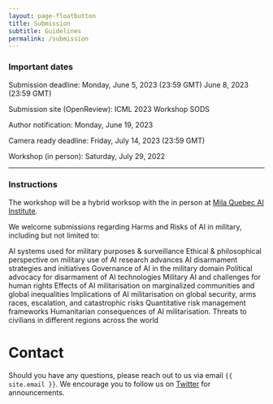 ```yaml
---
layout: page-floatbutton
title: Submission
subtitle: Guidelines
permalink: /submission
---
```

### Important dates
<!-- add Update dates -->
Submission deadline: Monday, June 5, 2023 (23:59 GMT) June 8, 2023 (23:59 GMT)

Submission site (OpenReview): ICML 2023 Workshop SODS

Author notification: Monday, June 19, 2023

Camera ready deadline: Friday, July 14, 2023 (23:59 GMT)

Workshop (in person): Saturday, July 29, 2022

---

### Instructions

The workshop will be a hybrid worksop with the in person at [Mila Quebec AI Institute](https://mila.quebec/).  
<!-- add instrcutions -->
<!-- Please use the -->
We welcome submissions regarding Harms and Risks of AI in military, including but not limited to:

AI systems used for military purposes & surveillance 
Ethical & philosophical perspective on military use of AI research advances
AI disarmament strategies and initiatives
Governance of AI in the military domain
Political advocacy for disarmament of AI technologies
Military AI and challenges for human rights
Effects of AI militarisation on marginalized communities and global inequalities
Implications of AI militarisation on global security, arms races, escalation, and catastrophic risks
Quantitative risk management frameworks
Humanitarian consequences of AI militarisation. Threats to civilians in different regions across the world

# Contact
Should you have any questions, please reach out to us via email `{{ site.email }}`. We encourage you to follow us on [Twitter](https://twitter.com/harmsrisksaimilitary) for announcements.


